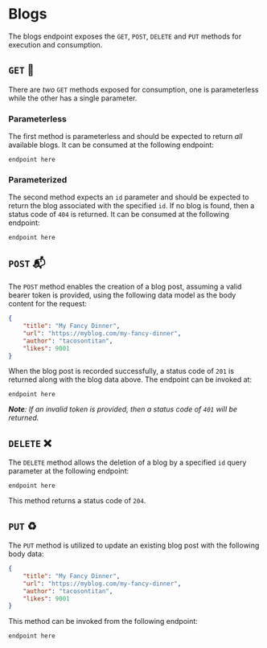 # Blogs
The blogs endpoint exposes the `GET`, `POST`, `DELETE` and `PUT` methods for execution and consumption.

## `GET` 📖
There are *two* `GET` methods exposed for consumption, one is parameterless while the other has a single parameter.

### Parameterless
The first method is parameterless and should be expected to return *all* available blogs. It can be consumed at the following endpoint:

```
endpoint here
```

### Parameterized
The second method expects an `id` parameter and should be expected to return the blog associated with the specified `id`. If no blog is found, then a status code of `404` is returned. It can be consumed at the following endpoint:

```
endpoint here
```

## `POST` 📬
The `POST` method enables the creation of a blog post, assuming a valid bearer token is provided, using the following data model as the body content for the request:

```json
{
    "title": "My Fancy Dinner",
    "url": "https://myblog.com/my-fancy-dinner",
    "author": "tacosontitan",
    "likes": 9001
}
```

When the blog post is recorded successfully, a status code of `201` is returned along with the blog data above. The endpoint can be invoked at:

```
endpoint here
```

***Note**: If an invalid token is provided, then a status code of `401` will be returned.*

## `DELETE` ❌
The `DELETE` method allows the deletion of a blog by a specified `id` query parameter at the following endpoint:

```
endpoint here
```

This method returns a status code of `204`.

## `PUT` ♻️
The `PUT` method is utilized to update an existing blog post with the following body data:

```json
{
    "title": "My Fancy Dinner",
    "url": "https://myblog.com/my-fancy-dinner",
    "author": "tacosontitan",
    "likes": 9001
}
```

This method can be invoked from the following endpoint:

```
endpoint here
```